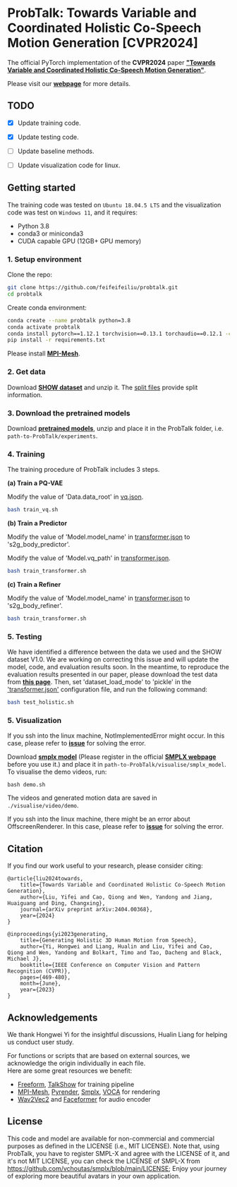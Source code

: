 # ProbTalk: Towards Variable and Coordinated Holistic Co-Speech Motion Generation [CVPR2024]

The official PyTorch implementation of the **CVPR2024** paper [**"Towards Variable and Coordinated Holistic Co-Speech Motion Generation"**](https://arxiv.org/abs/2404.00368).

Please visit our [**webpage**](https://feifeifeiliu.github.io/probtalk/) for more details.

[//]: # (![teaser]&#40;visualise/teaser_01.png&#41;)


## TODO

- [x] Update training code.
- [x] Update testing code.
- [ ] Update baseline methods.
- [ ] Update visualization code for linux.


## Getting started

The training code was tested on `Ubuntu 18.04.5 LTS` and the visualization code was test on `Windows 11`, and it requires:

* Python 3.8
* conda3 or miniconda3
* CUDA capable GPU (12GB+ GPU memory)


### 1. Setup environment

Clone the repo:
  ```bash
  git clone https://github.com/feifeifeiliu/probtalk.git
  cd probtalk
  ```  
Create conda environment:
```bash
conda create --name probtalk python=3.8
conda activate probtalk
conda install pytorch==1.12.1 torchvision==0.13.1 torchaudio==0.12.1 -c pytorch
pip install -r requirements.txt
```
    
Please install [**MPI-Mesh**](https://github.com/MPI-IS/mesh).

### 2. Get data

Download [**SHOW dataset**](https://talkshow.is.tue.mpg.de/download.php) and unzip it.
The [split files](data_utils/split) provide split information.

### 3. Download the pretrained models

Download [**pretrained models**](https://www.dropbox.com/scl/fo/4mdq1em6arysz1cxmkhtf/ACFenfjSPzFcswh_PIvtDz4?rlkey=updgemk51ldygy0gezzex0s68&st=1ll4o2ct&dl=0),
unzip and place it in the ProbTalk folder, i.e. ``path-to-ProbTalk/experiments``.

### 4. Training

The training procedure of ProbTalk includes 3 steps.

**(a) Train a PQ-VAE**

Modify the value of 'Data.data_root' in [vq.json](config/vq.json). 
```bash
bash train_vq.sh
```

**(b) Train a Predictor**

Modify the value of 'Model.model_name' in [transformer.json](config/transformer.json) to 's2g_body_predictor'. 

Modify the value of 'Model.vq_path' in [transformer.json](config/transformer.json).
```bash
bash train_transformer.sh
```

**(c) Train a Refiner**

Modify the value of 'Model.model_name' in [transformer.json](config/transformer.json) to 's2g_body_refiner'.
```bash
bash train_transformer.sh
```

### 5. Testing

We have identified a difference between the data we used and the SHOW dataset V1.0. We are working on correcting this issue and will update the model, code, and evaluation results soon.
In the meantime, to reproduce the evaluation results presented in our paper, please download the test data from  [**this page**](https://www.dropbox.com/scl/fo/4mdq1em6arysz1cxmkhtf/ACFenfjSPzFcswh_PIvtDz4?rlkey=updgemk51ldygy0gezzex0s68&st=1ll4o2ct&dl=0).
Then, set 'dataset_load_mode' to 'pickle' in the ['transformer.json'](config/transformer.json) configuration file, and run the following command:
```bash
bash test_holistic.sh
```

### 5. Visualization

If you ssh into the linux machine, NotImplementedError might occur. In this case, please refer to [**issue**](https://github.com/MPI-IS/mesh/issues/66) for solving the error.

Download [**smplx model**](https://drive.google.com/file/d/1Ly_hQNLQcZ89KG0Nj4jYZwccQiimSUVn/view?usp=share_link) (Please register in the official [**SMPLX webpage**](https://smpl-x.is.tue.mpg.de) before you use it.) and place it in ``path-to-ProbTalk/visualise/smplx_model``.
To visualise the demo videos, run:
    
    bash demo.sh

The videos and generated motion data are saved in ``./visualise/video/demo``.

If you ssh into the linux machine, there might be an error about OffscreenRenderer. In this case, please refer to [**issue**](https://github.com/MPI-IS/mesh/issues/66) for solving the error.

## Citation
If you find our work useful to your research, please consider citing:
```
@article{liu2024towards,
    title={Towards Variable and Coordinated Holistic Co-Speech Motion Generation},
    author={Liu, Yifei and Cao, Qiong and Wen, Yandong and Jiang, Huaiguang and Ding, Changxing},
    journal={arXiv preprint arXiv:2404.00368},
    year={2024}
}

@inproceedings{yi2023generating,
    title={Generating Holistic 3D Human Motion from Speech},
    author={Yi, Hongwei and Liang, Hualin and Liu, Yifei and Cao, Qiong and Wen, Yandong and Bolkart, Timo and Tao, Dacheng and Black, Michael J},
    booktitle={IEEE Conference on Computer Vision and Pattern Recognition (CVPR)}, 
    pages={469-480},
    month={June}, 
    year={2023} 
}
```

## Acknowledgements
We thank Hongwei Yi for the insightful discussions, Hualin Liang for helping us conduct user study.

For functions or scripts that are based on external sources, we acknowledge the origin individually in each file.  
Here are some great resources we benefit:  
- [Freeform](https://github.com/TheTempAccount/Co-Speech-Motion-Generation), [TalkShow](https://github.com/yhw-yhw/TalkSHOW) for training pipeline
- [MPI-Mesh](https://github.com/MPI-IS/mesh), [Pyrender](https://github.com/mmatl/pyrender), [Smplx](https://github.com/vchoutas/smplx), [VOCA](https://github.com/TimoBolkart/voca) for rendering  
- [Wav2Vec2](https://huggingface.co/facebook/wav2vec2-base-960h) and [Faceformer](https://github.com/EvelynFan/FaceFormer) for audio encoder

## License
This code and model are available for non-commercial and commercial purposes as defined in the LICENSE (i.e., MIT LICENSE). Note that, using ProbTalk, you have to register SMPL-X and agree with the LICENSE of it, and it's not MIT LICENSE, you can check the LICENSE of SMPL-X from https://github.com/vchoutas/smplx/blob/main/LICENSE; Enjoy your journey of exploring more beautiful avatars in your own application.
